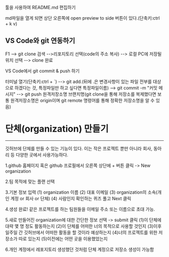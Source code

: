툴을 사용하여 README.md 편집하기

md파일을 열게 되면 상단 오른쪽에 open preview to side 버튼이 있다.(단축키:ctrl + k v)

## VS Code와 git 연동하기

F1 --> git clone 검색 -->리포지토리 선택(code의 주소 복사) --> 로컬 PC에 저장될 위치 선택 --> clone 완료

VS Code에서 git commit & push 하기 

터미널 열기(단축키:ctrl + `) --> git add.(뒤에 .은 변경사항이 있는 파일 전부를 대상으로 하겠다는 것, 특정파일만 하고 싶다면 특정파일이름) --> git commit -m "커밋 메시지" --> git push 원격저장소명 브랜치명(git clone을 통해 저장소를 복제했다면 보통 원격저장소명은 origin이며 git remote 명령어를 통해 정확한 저장소명을 알 수 있음) 

# 단체(organization) 만들기
------------------------------------------------------------------------------------------------

깃허브에 단체를 만들 수 있는 기능이 있다. 이는 작은 프로젝트 뿐만 아니라 회사, 동아리 등 다양한 곳에서 사용가능하다.

1.github 홈페이지 혹은 github 프로필에서 오른쪽 상단에 + 버튼 클릭 -> New organization

2.팀 목적에 맞는 플랜 선택

3.기본 정보 입력
(1) organization 이름
(2) 대표 이메일
(3) organization의 소속(개인 계정 or 회사 or 단체)
(4) 사람인지 확인하는 퀴즈 풀고 Next 클릭

4.생성 완료!
같은 프로젝트를 하는 팀원들을 이메일 주소 또는 이름으로 초대 가능.

5.새로 만들어진 organization에 대한 간단한 정보 선택 -> submit 클릭
(1)이 단체에 대략 몇 명 정도 활동하는지
(2)이 단체를 어떠한 너의 목적으로 사용할 것인지
(3)이후 일주일 간 깃허브에서 어떠한 활동을 할 것이라 예상하는지
(4)너의 프로젝트를 위한 저장소가 따로 있는지
(5)이전에는 어떤 곳을 이용했었는지

6.개인 계정에서 레포지토리 생성했던 것처럼 단체 계정으로 저장소 생성이 가능함